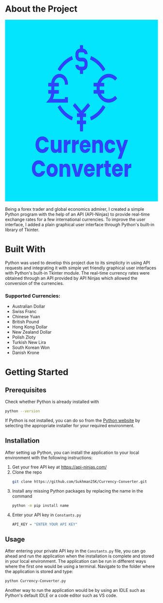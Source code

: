 # About the Project

<img src="https://github.com/Sukhman25K/Currency-Converter/blob/main/CurrencyConverter-logo.png?raw=true" alt="Image of the application's logo with the title and major currency symbols" height="600" width="600">

Being a forex trader and global economics admirer, I created a simple Python program with the help of an API (API-Ninjas) to provide real-time exchange rates for a few international currencies. To improve the user interface, I added a plain graphical user interface through Python's built-in library of Tkinter. 

# Built With
Python was used to develop this project due to its simplicity in using API requests and integrating it with simple yet friendly graphical user interfaces with Python's built-in Tkinter module. The real-time currency rates were obtained through an API provided by API Ninjas which allowed the conversion of the currencies.

### Supported Currencies:
+ Australian Dollar
+ Swiss Franc
+ Chinese Yuan
+ British Pound
+ Hong Kong Dollar
+ New Zealand Dollar
+ Polish Zloty
+ Turkish New Lira
+ South Korean Won
+ Danish Krone

# Getting Started

## Prerequisites
Check whether Python is already installed with
```sh
python --version
```
If Python is not installed, you can do so from the [Python website](https://www.python.org/downloads) by selecting the appropriate installer for your required environment.


## Installation
After setting up Python, you can install the application to your local environment with the following instructions:
1. Get your free API key at <https://api-ninjas.com/>
2. Clone the repo
   ```sh
   git clone https://github.com/Sukhman25K/Currency-Converter.git
   ```
3. Install any missing Python packages by replacing the name in the command 
   ```sh
   python -m pip install name
   ```
4. Enter your API key in ```Constants.py```
   ```py
   API_KEY = "ENTER YOUR API KEY"
   ```


## Usage
After entering your private API key in the ```Constants.py``` file, you can go ahead and run the application when the installation is complete and stored in your local environment. The application can be run in different ways where the first one would be using a terminal. Navigate to the folder where the application is stored and type:
```sh
python Currency-Converter.py
```

Another way to run the application would be by using an IDLE such as Python's default IDLE or a code editor such as VS code.
